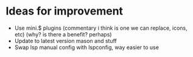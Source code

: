# Ideas for improvement

- Use mini.$ plugins (commentary i think is one we can replace, icons, etc) (why? is there a benefit? perhaps)
- Update to latest version mason and stuff
- Swap lsp manual config with lspconfig, way easier to use
